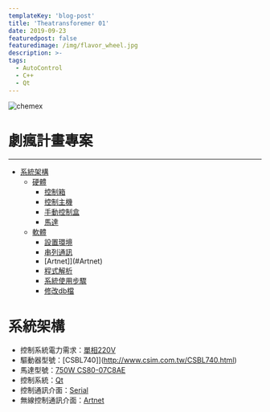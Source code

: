 ```yaml
---
templateKey: 'blog-post'
title: 'Theatransforemer 01'
date: 2019-09-23
featuredpost: false
featuredimage: /img/flavor_wheel.jpg
description: >-
tags:
  - AutoControl
  - C++
  - Qt
---
```

![chemex](/img/chemex.jpg)

# 劇瘋計畫專案
***
- [系統架構](#系統架構)
  - [硬體](#硬體)
    - [控制箱](#控制箱)
    - [控制主機](#控制主機)
    - [手動控制盒](#手動控制盒)
    - [馬達](#馬達)
  - [軟體](#軟體)
    - [設置環境](#設置環境)
    - [串列通訊](#串列通訊)
    - [Artnet]](#Artnet)
    - [程式解析](#程式解析)
    - [系統使用步驟](#系統使用步驟)
    - [修改db檔](#修改db檔)

# 系統架構
+ 控制系統電力需求：[單相220V](https://zh.wikipedia.org/wiki/%E5%96%AE%E7%9B%B8%E9%9B%BB)
+ 驅動器型號：[CSBL740]](http://www.csim.com.tw/CSBL740.html) 
+ 馬達型號：[750W CS80-07C8AE](http://www.csim.com.tw/servo_motor.html)
+ 控制系統：[Qt](https://www.qt.io/)
+ 控制通訊介面：[Serial](https://zh.wikipedia.org/wiki/%E4%B8%B2%E8%A1%8C%E9%80%9A%E4%BF%A1)
+ 無線控制通訊介面：[Artnet](https://art-net.org.uk/)
